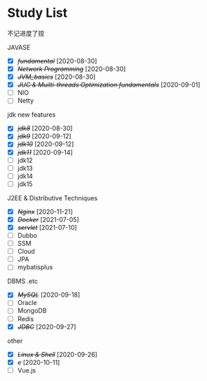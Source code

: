 # Study List

不记进度了捏

JAVASE

- [X] ~~*fundamental*~~ [2020-08-30]
- [X] ~~*Network Programming*~~ [2020-08-30]
- [X] ~~*JVM_basics*~~ [2020-08-30]
- [X] ~~*JUC & Muilti-threads Optimization fundamentals*~~ [2020-09-01]
- [ ] NIO
- [ ] Netty

jdk new features

- [X] ~~*jdk8*~~ [2020-08-30]
- [X] ~~*jdk9*~~ [2020-09-12]
- [X] ~~*jdk10*~~ [2020-09-12]
- [X] ~~*jdk11*~~ [2020-09-14]
- [ ] jdk12
- [ ] jdk13
- [ ] jdk14
- [ ] jdk15

J2EE & Distributive Techniques

* [X] ~~*Nginx*~~ [2020-11-21]
* [X] ~~*Docker*~~ [2021-07-05]
* [X] ~~*servlet*~~ [2021-07-10]
* [ ] Dubbo
* [ ] SSM
* [ ] Cloud
* [ ] JPA
* [ ] mybatisplus

DBMS .etc

- [X] ~~*MySQL*~~ [2020-09-18]
- [ ] Oracle
- [ ] MongoDB
- [ ] Redis
- [X] ~~*JDBC*~~ [2020-09-27]

other

* [X] ~~*Linux & Shell*~~ [2020-09-26]
* [X] ~~*c*~~ [2020-10-11]
* [ ] Vue.js

